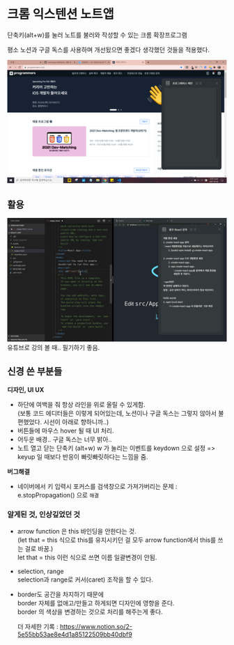 # 크롬 익스텐션 노트앱

단축키(alt+w)를 눌러 노트를 불러와 작성할 수 있는 크롬 확장프로그램

평소 노션과 구글 독스를 사용하며 개선됬으면 좋겠다 생각했던 것들을 적용했다.

<img src="./img/main.png">

## 활용

<img src="./img/활용.png">
유튜브로 강의 볼 때.. 필기하기 좋음.

## 신경 쓴 부분들

**디자인, UI UX**

- 하단에 여백을 줘 항상 라인을 위로 올릴 수 있게함.
  <br>(보통 코드 에디터들은 이렇게 되어있는데, 노션이나 구글 독스는 그렇지 않아서 불편했었다. 시선이 아래로 향하니까..)
- 버튼들에 마우스 hover 될 때 UI 처리.
- 어두운 배경.. 구글 독스는 너무 밝아..
- 노트 열고 닫는 단축키 (alt+w) w 가 눌리는 이벤트를 keydown 으로 설정 => keyup 일 때보다 반응이 빠릿빠릿하다는 느낌을 줌.

**버그해결**

- 네이버에서 키 입력시 포커스를 검색창으로 가져가버리는 문제
  : e.stopPropagation() 으로 `해결`

### 알게된 것, 인상깊었던 것

- arrow function 은 this 바인딩을 안한다는 것.
  <br>(let that = this 식으로 this를 유지시키던 걸 모두 arrow function에서 this를 쓰는 걸로 바꿈.)
  <br>let that = this 이런 식으로 쓰면 이름 일괄변경이 안됨.

- selection, range
  <br>selection과 range로 커서(caret) 조작을 할 수 있다.

- border도 공간을 차지하기 때문에
  <br>border 자체를 없애고/만들고 하게되면 디자인에 영향을 준다.
  <br>border 의 색상을 변경하는 것으로 처리를 해주는게 좋다.

  더 자세한 기록 :
  <https://www.notion.so/2-5e55bb53ae8e4d1a85122509bb40dbf9>
